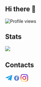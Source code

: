 ## Hi there 👋

![Profile views](https://gpvc.arturio.dev/philyuchkoff)

## Stats
<img src="https://github-readme-stats.vercel.app/api?username=philyuchkoff&show_icons=true&count_private=true">


## Contacts

<a href="https://t.me/philyuchkoff" target="_blank">   <img
   align="left" alt="Vitaliy Filyuchkov | Telegram" width="24px"
 src="https://github.com/philyuchkoff/philyuchkoff/blob/main/assets/tg.png"
   /> </a> <a href="https://www.facebook.com/vitaliy.philyuchkoff/"
   target="_blank">   <img align="left" alt="Vitaliy Filyuchkov |
   Facebook" width="26px"
   src="https://github.com/philyuchkoff/philyuchkoff/blob/main/assets/fb.png"
   /> </a> <a href="https://www.instagram.com/philyuchkoff/"
   target="_blank">   <img align="left" alt="Vitaliy Filyuchkov |
   Instagram" width="24px"
   src="https://github.com/philyuchkoff/philyuchkoff/blob/main/assets/ig.png"
   /> </a>



